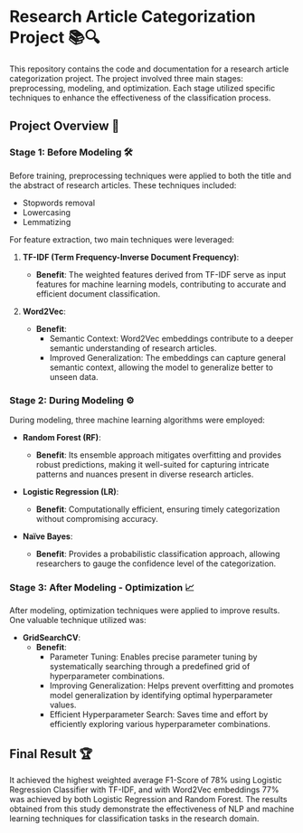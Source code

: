 # Research Article Categorization Project 📚🔍

This repository contains the code and documentation for a research article categorization project. The project involved three main stages: preprocessing, modeling, and optimization. Each stage utilized specific techniques to enhance the effectiveness of the classification process.

## Project Overview 🌟

### Stage 1: Before Modeling 🛠️

Before training, preprocessing techniques were applied to both the title and the abstract of research articles. These techniques included:

- Stopwords removal
- Lowercasing
- Lemmatizing

For feature extraction, two main techniques were leveraged:

1. **TF-IDF (Term Frequency-Inverse Document Frequency)**:
   - **Benefit**: The weighted features derived from TF-IDF serve as input features for machine learning models, contributing to accurate and efficient document classification.

2. **Word2Vec**:
   - **Benefit**:
     - Semantic Context: Word2Vec embeddings contribute to a deeper semantic understanding of research articles.
     - Improved Generalization: The embeddings can capture general semantic context, allowing the model to generalize better to unseen data.

### Stage 2: During Modeling ⚙️

During modeling, three machine learning algorithms were employed:

- **Random Forest (RF)**:
  - **Benefit**: Its ensemble approach mitigates overfitting and provides robust predictions, making it well-suited for capturing intricate patterns and nuances present in diverse research articles.

- **Logistic Regression (LR)**:
  - **Benefit**: Computationally efficient, ensuring timely categorization without compromising accuracy.

- **Naïve Bayes**:
  - **Benefit**: Provides a probabilistic classification approach, allowing researchers to gauge the confidence level of the categorization.

### Stage 3: After Modeling - Optimization 📈

After modeling, optimization techniques were applied to improve results. One valuable technique utilized was:

- **GridSearchCV**:
  - **Benefit**:
    - Parameter Tuning: Enables precise parameter tuning by systematically searching through a predefined grid of hyperparameter combinations.
    - Improving Generalization: Helps prevent overfitting and promotes model generalization by identifying optimal hyperparameter values.
    - Efficient Hyperparameter Search: Saves time and effort by efficiently exploring various hyperparameter combinations.

## Final Result 🏆

It achieved the highest weighted average F1-Score of 78% using Logistic Regression Classifier with TF-IDF, and with Word2Vec embeddings 77% was achieved by both Logistic Regression and Random Forest. The results obtained from this study demonstrate the effectiveness of NLP and machine learning techniques for classification tasks in the research domain.

